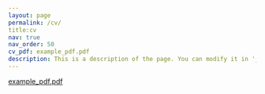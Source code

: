 ```yaml
---
layout: page
permalink: /cv/
title:cv
nav: true
nav_order: 50
cv_pdf: example_pdf.pdf
description: This is a description of the page. You can modify it in '_pages/cv.md'. You can also change or remove the top pdf download button.
---
```




<div>
  <a href="example_pdf.pdf"> example_pdf.pdf</a>
</div>
